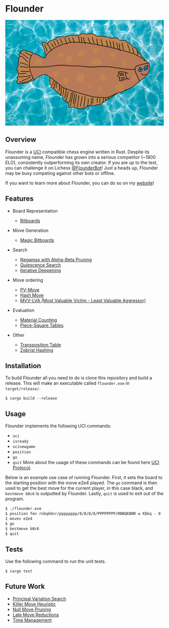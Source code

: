 # Flounder

![Flounder](./img/flounder.png)

## Overview
Flounder is a [UCI](https://www.chessprogramming.org/UCI) compatible chess engine written in Rust. Despite its unassuming name, Flounder has grown into a serious competitor (~1800 ELO), consistently outperforming its own creator. If you are up to the test, you can challenge it on Lichess [@FlounderBot](https://lichess.org/@/FlounderBot)! Just a heads up, Flounder may be busy competing against other bots or offline.

If you want to learn more about Flounder, you can do so on my [website](https://zacharygarwood.com/projects/flounder)!

## Features
- Board Representation
  - [Bitboards](https://www.chessprogramming.org/Bitboards)

- Move Generation
  - [Magic Bitboards](https://www.chessprogramming.org/Magic_Bitboards)

- Search
  - [Negamax with Alpha-Beta Pruning](https://www.chessprogramming.org/Alpha-Beta)
  - [Quiescence Search](https://www.chessprogramming.org/Quiescence_Search)
  - [Iterative Deepening](https://www.chessprogramming.org/Iterative_Deepening)

- Move ordering
  - [PV-Move](https://www.chessprogramming.org/PV-Move)
  - [Hash Move](https://www.chessprogramming.org/Hash_Move)
  - [MVV-LVA (Most Valuable Victim - Least Valuable Aggressor)](https://www.chessprogramming.org/MVV-LVA)

- Evaluation
  - [Material Counting](https://www.chessprogramming.org/Material) 
  - [Piece-Square Tables](https://www.chessprogramming.org/Piece-Square_Tables) 

- Other
  - [Transposition Table](https://www.chessprogramming.org/Transposition_Table) 
  - [Zobrist Hashing](https://www.chessprogramming.org/Zobrist_Hashing) 

## Installation
To build Flounder all you need to do is clone this repository and build a release. This will make an executable called `flounder.exe` in `target/release/`.
```
$ cargo build --release
```

## Usage
Flounder implements the following UCI commands: 
- `uci`
- `isready`
- `ucinewgame`
- `position`
- `go`
- `quit`
More about the usage of these commands can be found here [UCI Protocol](https://backscattering.de/chess/uci/).

Below is an example use case of running Flounder. First, it sets the board to the starting position with the move e2e4 played. The `go` command is then used to get the best move for the current player, in this case black, and `bestmove b8c6` is outputted by Flounder. Lastly, `quit` is used to exit out of the program.
```
$ ./flounder.exe
$ position fen rnbqkbnr/pppppppp/8/8/8/8/PPPPPPPP/RNBQKBNR w KQkq - 0 1 moves e2e4
$ go
$ bestmove b8c6
$ quit
```

## Tests
Use the following command to run the unit tests.
```
$ cargo test
```

## Future Work
- [Principal Variation Search](https://www.chessprogramming.org/Principal_Variation_Search) 
- [Killer Move Heuristic](https://www.chessprogramming.org/Killer_Move) 
- [Null Move Pruning](https://www.chessprogramming.org/Null_Move_Pruning) 
- [Late Move Reductions](https://www.chessprogramming.org/Null_Move_Pruning) 
- [Time Management](https://www.chessprogramming.org/Time_Management) 

